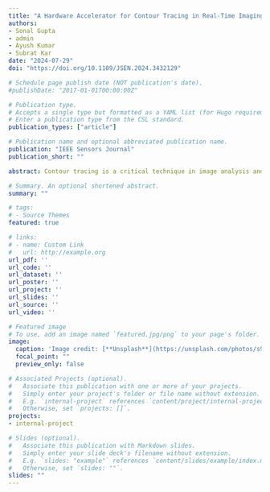 ```yaml
---
title: "A Hardware Accelerator for Contour Tracing in Real-Time Imaging"
authors:
- Sonal Gupta
- admin
- Ayush Kumar
- Subrat Kar
date: "2024-07-29"
doi: "https://doi.org/10.1109/JSEN.2024.3432129"

# Schedule page publish date (NOT publication's date).
#publishDate: "2017-01-01T00:00:00Z"

# Publication type.
# Accepts a single type but formatted as a YAML list (for Hugo requirements).
# Enter a publication type from the CSL standard.
publication_types: ["article"]

# Publication name and optional abbreviated publication name.
publication: "IEEE Sensors Journal"
publication_short: ""

abstract: Contour tracing is a critical technique in image analysis and computer vision, with applications in medical imaging, big data analytics, machine learning, and robotics. We introduce a novel hardware accelerator based on the Adapted and Segmented (AnS) Vertex Following and Run-Data-Based-Following families of fast contour tracing algorithms implemented on the Zynq-7000 FPGA platform. Our algorithmic implementation utilizing a mesh-interconnected multiprocessor architecture is at least 55 times faster than the existing implementations. With input-output overheads, it is up to 12.5 times faster. Our hardware accelerator for contour tracing is benchmarked on mesh-interconnected hardware, all three families of contour tracing algorithms, and a random image from the Imagenet database. Our implementation is, thus, faster for FPGA, ASIC, GPU, and supercomputer hardware in comparison to the CPU-GPU collaborative approach and offers a better solution for those systems where the input-output overheads can be minimized, like parallel processing arrays and mesh-connected sensor networks.

# Summary. An optional shortened abstract.
summary: ""

# tags:
# - Source Themes
featured: true

# links:
# - name: Custom Link
#   url: http://example.org
url_pdf: ''
url_code: ''
url_dataset: ''
url_poster: ''
url_project: ''
url_slides: ''
url_source: ''
url_video: ''

# Featured image
# To use, add an image named `featured.jpg/png` to your page's folder. 
image:
  caption: 'Image credit: [**Unsplash**](https://unsplash.com/photos/s9CC2SKySJM)'
  focal_point: ""
  preview_only: false

# Associated Projects (optional).
#   Associate this publication with one or more of your projects.
#   Simply enter your project's folder or file name without extension.
#   E.g. `internal-project` references `content/project/internal-project/index.md`.
#   Otherwise, set `projects: []`.
projects:
- internal-project

# Slides (optional).
#   Associate this publication with Markdown slides.
#   Simply enter your slide deck's filename without extension.
#   E.g. `slides: "example"` references `content/slides/example/index.md`.
#   Otherwise, set `slides: ""`.
slides: ""
---
```


<!-- {{% callout note %}}
Create your slides in Markdown - click the *Slides* button to check out the example.
{{% /callout %}}

Add the publication's **full text** or **supplementary notes** here. You can use rich formatting such as including [code, math, and images](https://docs.hugoblox.com/content/writing-markdown-latex/). -->
